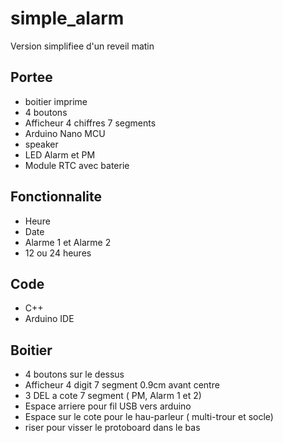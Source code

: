# simple_alarm

Version simplifiee d'un reveil matin

## Portee

+ boitier imprime
+ 4 boutons
+ Afficheur 4 chiffres 7 segments
+ Arduino Nano MCU
+ speaker
+ LED Alarm et PM
+ Module RTC avec baterie


## Fonctionnalite

+ Heure
+ Date
+ Alarme 1 et Alarme 2
+ 12 ou 24 heures

## Code

+ C++
+ Arduino IDE

## Boitier

+ 4 boutons sur le dessus
+ Afficheur 4 digit 7 segment 0.9cm avant centre
+ 3 DEL a cote 7 segment ( PM, Alarm 1 et 2)
+ Espace arriere pour fil USB vers arduino
+ Espace sur le cote pour le hau-parleur ( multi-trour et socle)
+ riser pour visser le protoboard dans le bas
